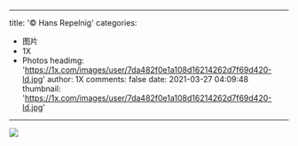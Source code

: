 
---
title: '© Hans Repelnig'
categories: 
 - 图片
 - 1X
 - Photos
headimg: 'https://1x.com/images/user/7da482f0e1a108d16214262d7f69d420-ld.jpg'
author: 1X
comments: false
date: 2021-03-27 04:09:48
thumbnail: 'https://1x.com/images/user/7da482f0e1a108d16214262d7f69d420-ld.jpg'
---

<div>   
<img src="https://1x.com/images/user/7da482f0e1a108d16214262d7f69d420-ld.jpg" referrerpolicy="no-referrer">  
</div>
            